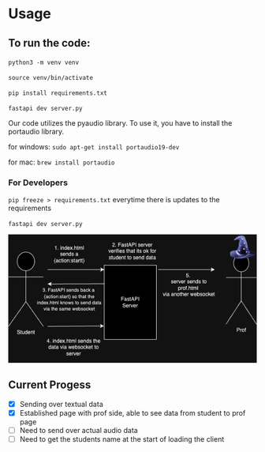 # Usage

## To run the code:
`python3 -m venv venv`

`source venv/bin/activate`

`pip install requirements.txt`

`fastapi dev server.py`


Our code utilizes the pyaudio library. To use it, you have to install the portaudio library.

for windows:
`sudo apt-get install portaudio19-dev`

for mac:
`brew install portaudio`

### For Developers
`pip freeze > requirements.txt` everytime there is updates to the requirements

`fastapi dev server.py`

![alt text](CS3103Assignment4.png)

## Current Progess
- [x] Sending over textual data
- [x] Established page with prof side, able to see data from student to prof page
- [ ] Need to send over actual audio data
- [ ] Need to get the students name at the start of loading the client
